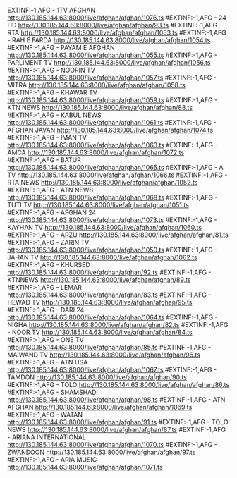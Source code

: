 EXTINF:-1,AFG - 1TV AFGHAN
http://130.185.144.63:8000/live/afghan/afghan/1076.ts
#EXTINF:-1,AFG - 24 HD
http://130.185.144.63:8000/live/afghan/afghan/93.ts
#EXTINF:-1,AFG - RTA
http://130.185.144.63:8000/live/afghan/afghan/1053.ts
#EXTINF:-1,AFG - RAH E FARDA
http://130.185.144.63:8000/live/afghan/afghan/1054.ts
#EXTINF:-1,AFG - PAYAM E AFGHAN
http://130.185.144.63:8000/live/afghan/afghan/1055.ts
#EXTINF:-1,AFG - PARLIMENT TV
http://130.185.144.63:8000/live/afghan/afghan/1056.ts
#EXTINF:-1,AFG - NOORIN TV
http://130.185.144.63:8000/live/afghan/afghan/1057.ts
#EXTINF:-1,AFG - MITRA
http://130.185.144.63:8000/live/afghan/afghan/1058.ts
#EXTINF:-1,AFG - KHAWAR TV
http://130.185.144.63:8000/live/afghan/afghan/1059.ts
#EXTINF:-1,AFG - KTN NEWS
http://130.185.144.63:8000/live/afghan/afghan/88.ts
#EXTINF:-1,AFG - KABUL NEWS
http://130.185.144.63:8000/live/afghan/afghan/1061.ts
#EXTINF:-1,AFG - AFGHAN JAVAN
http://130.185.144.63:8000/live/afghan/afghan/1074.ts
#EXTINF:-1,AFG - IMAN TV
http://130.185.144.63:8000/live/afghan/afghan/1063.ts
#EXTINF:-1,AFG - AMCA
http://130.185.144.63:8000/live/afghan/afghan/1072.ts
#EXTINF:-1,AFG - BATUR
http://130.185.144.63:8000/live/afghan/afghan/1065.ts
#EXTINF:-1,AFG - A TV
http://130.185.144.63:8000/live/afghan/afghan/1066.ts
#EXTINF:-1,AFG - RTA NEWS
http://130.185.144.63:8000/live/afghan/afghan/1052.ts
#EXTINF:-1,AFG - ATN NEWS
http://130.185.144.63:8000/live/afghan/afghan/1068.ts
#EXTINF:-1,AFG - TUTI TV
http://130.185.144.63:8000/live/afghan/afghan/1051.ts
#EXTINF:-1,AFG - AFGHAN 24
http://130.185.144.63:8000/live/afghan/afghan/1073.ts
#EXTINF:-1,AFG - KAYHAN TV
http://130.185.144.63:8000/live/afghan/afghan/1060.ts
#EXTINF:-1,AFG -  ARZU
http://130.185.144.63:8000/live/afghan/afghan/81.ts
#EXTINF:-1,AFG - ZARIN TV
http://130.185.144.63:8000/live/afghan/afghan/1050.ts
#EXTINF:-1,AFG - JAHAN TV
http://130.185.144.63:8000/live/afghan/afghan/1062.ts
#EXTINF:-1,AFG - KHURSED
http://130.185.144.63:8000/live/afghan/afghan/92.ts
#EXTINF:-1,AFG - KTNNEWS
http://130.185.144.63:8000/live/afghan/afghan/89.ts
#EXTINF:-1,AFG - LEMAR
http://130.185.144.63:8000/live/afghan/afghan/83.ts
#EXTINF:-1,AFG - HEWAD TV
http://130.185.144.63:8000/live/afghan/afghan/95.ts
#EXTINF:-1,AFG - DARI 24
http://130.185.144.63:8000/live/afghan/afghan/1064.ts
#EXTINF:-1,AFG - NIGHA
http://130.185.144.63:8000/live/afghan/afghan/82.ts
#EXTINF:-1,AFG - NOOR TV
http://130.185.144.63:8000/live/afghan/afghan/84.ts
#EXTINF:-1,AFG - ONE TV
http://130.185.144.63:8000/live/afghan/afghan/85.ts
#EXTINF:-1,AFG - MAIWAND TV
http://130.185.144.63:8000/live/afghan/afghan/96.ts
#EXTINF:-1,AFG - ATN USA
http://130.185.144.63:8000/live/afghan/afghan/1067.ts
#EXTINF:-1,AFG - TAMDON
http://130.185.144.63:8000/live/afghan/afghan/90.ts
#EXTINF:-1,AFG - TOLO
http://130.185.144.63:8000/live/afghan/afghan/86.ts
#EXTINF:-1,AFG - SHAMSHAD
http://130.185.144.63:8000/live/afghan/afghan/98.ts
#EXTINF:-1,AFG - ATN AFGHAN
http://130.185.144.63:8000/live/afghan/afghan/1069.ts
#EXTINF:-1,AFG - WATAN
http://130.185.144.63:8000/live/afghan/afghan/91.ts
#EXTINF:-1,AFG - TOLO NEWS
http://130.185.144.63:8000/live/afghan/afghan/87.ts
#EXTINF:-1,AFG - ARIANA INTERNATIONAL
http://130.185.144.63:8000/live/afghan/afghan/1070.ts
#EXTINF:-1,AFG - ZWANDOON
http://130.185.144.63:8000/live/afghan/afghan/97.ts
#EXTINF:-1,AFG - ARIA MUSIC
http://130.185.144.63:8000/live/afghan/afghan/1071.ts
